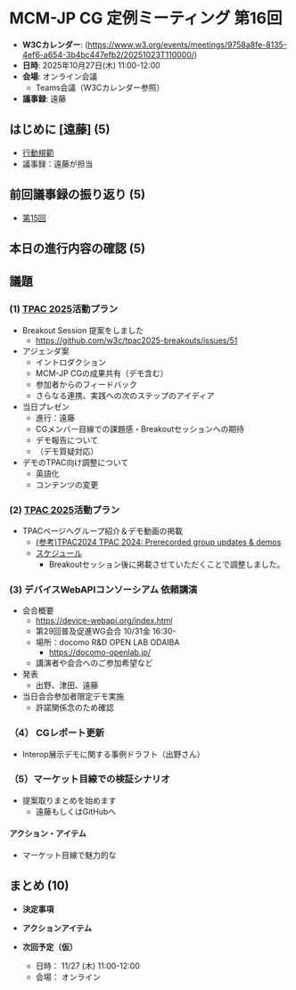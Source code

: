# MCM-JP CG 定例ミーティング 第16回

- **W3Cカレンダー**: (https://www.w3.org/events/meetings/9758a8fe-8135-4ef6-a654-3b4bc447efb2/20251023T110000/)
- **日時**: 2025年10月27日(木) 11:00-12:00
- **会場**: オンライン会議
  - Teams会議（W3Cカレンダー参照）
- **議事録**: 遠藤

## はじめに [遠藤] (5)
- [行動規範](https://www.w3.org/policies/code-of-conduct/)
- 議事録：遠藤が担当


## 前回議事録の振り返り (5)
- [第15回](https://github.com/w3c-cg/mcm-jp/tree/main/meetings/2025-09-25)

## 本日の進行内容の確認 (5)


## 議題

### (1) [TPAC 2025](https://www.w3.org/2025/11/TPAC/)活動プラン
- Breakout Session 提案をしました
  - https://github.com/w3c/tpac2025-breakouts/issues/51
- アジェンダ案
  - イントロダクション
  - MCM-JP CGの成果共有（デモ含む）
  - 参加者からのフィードバック
  - さらなる連携、実践への次のステップのアイディア
- 当日プレゼン
  - 進行：遠藤
  - CGメンバー目線での課題感・Breakoutセッションへの期待
  - デモ報告について
  - （デモ質疑対応）
- デモのTPAC向け調整について
  - 英語化
  - コンテンツの変更
### (2) [TPAC 2025](https://www.w3.org/2025/11/TPAC/)活動プラン
- TPACページへグループ紹介＆デモ動画の掲載
  - [(参考)TPAC2024 TPAC 2024: Prerecorded group updates & demos](https://www.w3.org/2024/09/TPAC/group-updates.html)
  - [スケジュール](https://github.com/w3c/tpac2025-breakouts/wiki/Breakout%E2%80%90time%E2%80%90slots)
    - Breakoutセッション後に掲載させていただくことで調整しました。

### (3) デバイスWebAPIコンソーシアム 依頼講演
- 会合概要
  - https://device-webapi.org/index.html
  - 第29回普及促進WG会合 10/31金 16:30-
  - 場所：docomo R&D OPEN LAB ODAIBA
    - https://docomo-openlab.jp/
  - 講演者や会合へのご参加希望など
- 発表
  - 出野、津田、遠藤
- 当日会合参加者限定デモ実施
  - 許諾関係念のため確認

### （4） CGレポート更新
- Interop展示デモに関する事例ドラフト（出野さん）

### （5）マーケット目線での検証シナリオ
- 提案取りまとめを始めます
  - 遠藤もしくはGitHubへ


#### アクション・アイテム
- マーケット目線で魅力的な

## まとめ (10)

- **決定事項**

- **アクションアイテム**

- **次回予定（仮）**
  - 日時： 11/27 (木) 11:00-12:00
  - 会場： オンライン
